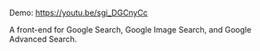 Demo: https://youtu.be/sgi_DGCnyCc

A front-end for Google Search, Google Image Search, and Google Advanced Search.

